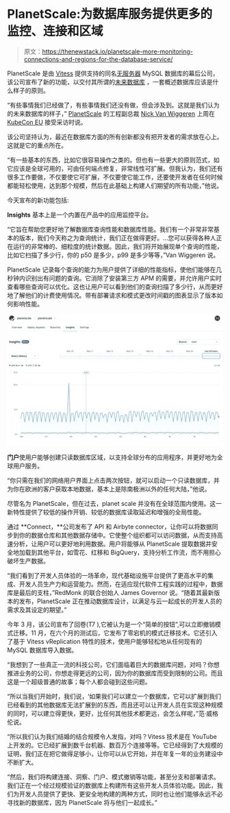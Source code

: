 # PlanetScale:为数据库服务提供更多的监控、连接和区域

> 原文：<https://thenewstack.io/planetscale-more-monitoring-connections-and-regions-for-the-database-service/>

PlanetScale 是由 [Vitess](https://vitess.io/) 提供支持的同名[无服务器](https://thenewstack.io/category/serverless/) MySQL 数据库的幕后公司，该公司宣布了新的功能，以交付其所谓的[未来数据库](https://principles.preview.planetscale.com/) ，一套概述数据库应该是什么样子的原则。

“有些事情我们已经做了，有些事情我们还没有做，但会涉及到。这就是我们认为的未来数据库的样子，” [PlanetScale](https://planetscale.com/) 的工程副总裁 [Nick Van Wiggeren](https://github.com/nickvanw) 上周在 [KubeCon EU](https://www.cncf.io/kubecon-cloudnativecon-events/?utm_content=inline-mention) 接受采访时说。

该公司坚持认为，最近在数据库方面的所有创新都没有把开发者的需求放在心上。这就是它的重点所在。

“有一些基本的东西，比如它很容易操作之类的。但也有一些更大的原则范式，如它应该是全球可用的，可由任何端点修复，非常线性可扩展。但我认为，我们还有很多工作要做，不仅要使它可扩展，不仅要使它能工作，还要使开发者在任何时候都能轻松使用，达到那个规模，然后在此基础上构建人们期望的所有功能，”他说。

今天宣布的新功能包括:

**Insights** 基本上是一个内置在产品中的应用监控平台。

“它旨在帮助您更好地了解数据库查询性能和数据库性能。我们有一个非常非常基本的版本，我们今天称之为查询统计，我们正在做得更好。…您可以获得各种人正在运行的非常棒的、细粒度的统计数据。因此，我们将开始展现单个查询的性能，比如它扫描了多少行，你的 p50 是多少，p99 是多少等等，”Van Wiggeren 说。

PlanetScale 记录每个查询的能力为用户提供了详细的性能指标，使他们能够在几秒钟内识别出有问题的查询。它消除了安装第三方 APM 的需要，并允许用户实时查看哪些查询可以优化。这也让用户可以看到他们的查询扫描了多少行，从而更好地了解他们的计费使用情况。带有部署请求和模式更改时间戳的图表显示了版本如何影响性能。

![](img/c4b0359f5475066f572dd372cb682117.png)

**门户**使用户能够创建只读数据库区域，以支持全球分布的应用程序，并更好地为全球用户服务。

“你只需在我们的网络用户界面上点击两次按钮，就可以启动一个只读数据库，并为你在欧洲的客户获取本地数据，基本上是除南极洲以外的任何大陆，”他说。

尽管名为 PlanetScale，但在过去，planet scale 并没有在全球范围内使用。这一新特性提供了较低的操作开销、较低的数据库读取延迟和增强的全局性能。

通过 **Connect，**公司发布了 API 和 Airbyte connector，让你可以将数据同步到你的数据仓库和其他数据存储中。它使整个组织都可以访问数据，从而支持高速分析，让用户可以更好地利用数据。用户将能够从 PlanetScale 提取数据并安全地加载到其他平台，如雪花、红移和 BigQuery，支持分析工作流，而不用担心破坏生产数据。

“我们看到了开发人员体验的一场革命，现代基础设施平台提供了更高水平的集成、开发人员生产力和运营能力。然而，在适应现代软件工程实践的过程中，数据库是最后的支柱，”RedMonk 的联合创始人 James Governor 说。“随着其最新版本的发布，PlanetScale 正在推动数据库设计，以满足与云一起成长的开发人员的需求及其设定的期望。”

今年 3 月，该公司宣布了回卷(T7 ),它被认为是一个“简单的按钮”,可以立即撤销模式迁移。11 月，在六个月的测试后，它发布了零宕机的模式迁移技术。它还引入了基于 Vitess vReplication 特性的技术，使用户能够轻松地从任何现有的 MySQL 数据库导入数据。

“我想到了一些真正一流的科技公司，它们面临着巨大的数据库问题，对吗？你想推进业务的公司，你想走得更远的公司，因为你的数据库而受到限制的公司。而且这是一个超级普通的故事；每个人都会碰到这些问题。

“所以当我们开始时，我们说，‘如果我们可以建立一个数据库，它可以扩展到我们已经看到的其他数据库无法扩展到的东西，而且还可以让开发人员在实现这种规模的同时，可以建立得更快，更好，比任何其他技术都更远，会怎么样呢，”范·威格伦说。

“所以我们认为我们结婚的结合规模令人发指，对吗？Vitess 技术是在 YouTube 上开发的。它已经扩展到数千台机器、数百万个连接等等。它已经得到了大规模的证明，我们正在把它做得足够小，让你可以从它开始，并在年复一年的业务建设中不断扩大。

“然后，我们将构建连接、洞察、门户、模式撤销等功能，甚至分支和部署请求。我们正在一个经过规模验证的数据库上构建所有这些开发人员体验功能。因此，我们为开发人员提供了更快、更安全地构建的两种方式，同时也让他们能够永远不必寻找新的数据库，因为 PlanetScale 将与他们一起成长。”

<svg xmlns:xlink="http://www.w3.org/1999/xlink" viewBox="0 0 68 31" version="1.1"><title>Group</title> <desc>Created with Sketch.</desc></svg>